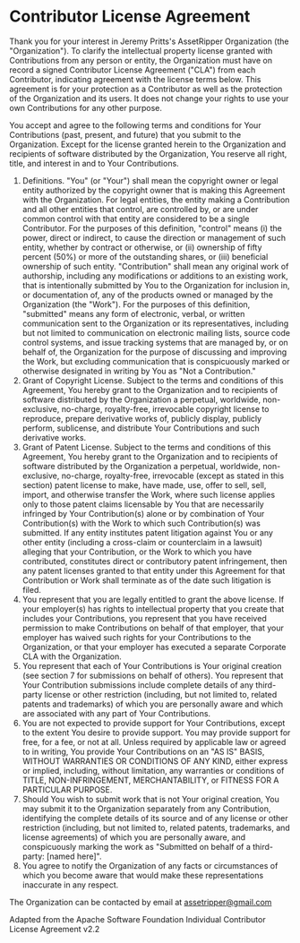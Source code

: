 # Contributor License Agreement

Thank you for your interest in Jeremy Pritts's AssetRipper Organization (the "Organization"). To clarify the intellectual property license granted with Contributions from any person or entity, the Organization must have on record a signed Contributor License Agreement ("CLA") from each Contributor, indicating agreement with the license terms below. This agreement is for your protection as a Contributor as well as the protection of the Organization and its users. It does not change your rights to use your own Contributions for any other purpose.

You accept and agree to the following terms and conditions for Your Contributions (past, present, and future) that you submit to the Organization. Except for the license granted herein to the Organization and recipients of software distributed by the Organization, You reserve all right, title, and interest in and to Your Contributions.

1. Definitions. "You" (or "Your") shall mean the copyright owner or legal entity authorized by the copyright owner that is making this Agreement with the Organization. For legal entities, the entity making a Contribution and all other entities that control, are controlled by, or are under common control with that entity are considered to be a single Contributor. For the purposes of this definition, "control" means (i) the power, direct or indirect, to cause the direction or management of such entity, whether by contract or otherwise, or (ii) ownership of fifty percent (50%) or more of the outstanding shares, or (iii) beneficial ownership of such entity. "Contribution" shall mean any original work of authorship, including any modifications or additions to an existing work, that is intentionally submitted by You to the Organization for inclusion in, or documentation of, any of the products owned or managed by the Organization (the "Work"). For the purposes of this definition, "submitted" means any form of electronic, verbal, or written communication sent to the Organization or its representatives, including but not limited to communication on electronic mailing lists, source code control systems, and issue tracking systems that are managed by, or on behalf of, the Organization for the purpose of discussing and improving the Work, but excluding communication that is conspicuously marked or otherwise designated in writing by You as "Not a Contribution."
2. Grant of Copyright License. Subject to the terms and conditions of this Agreement, You hereby grant to the Organization and to recipients of software distributed by the Organization a perpetual, worldwide, non-exclusive, no-charge, royalty-free, irrevocable copyright license to reproduce, prepare derivative works of, publicly display, publicly perform, sublicense, and distribute Your Contributions and such derivative works.
3. Grant of Patent License. Subject to the terms and conditions of this Agreement, You hereby grant to the Organization and to recipients of software distributed by the Organization a perpetual, worldwide, non-exclusive, no-charge, royalty-free, irrevocable (except as stated in this section) patent license to make, have made, use, offer to sell, sell, import, and otherwise transfer the Work, where such license applies only to those patent claims licensable by You that are necessarily infringed by Your Contribution(s) alone or by combination of Your Contribution(s) with the Work to which such Contribution(s) was submitted. If any entity institutes patent litigation against You or any other entity (including a cross-claim or counterclaim in a lawsuit) alleging that your Contribution, or the Work to which you have contributed, constitutes direct or contributory patent infringement, then any patent licenses granted to that entity under this Agreement for that Contribution or Work shall terminate as of the date such litigation is filed.
4. You represent that you are legally entitled to grant the above license. If your employer(s) has rights to intellectual property that you create that includes your Contributions, you represent that you have received permission to make Contributions on behalf of that employer, that your employer has waived such rights for your Contributions to the Organization, or that your employer has executed a separate Corporate CLA with the Organization.
5. You represent that each of Your Contributions is Your original creation (see section 7 for submissions on behalf of others). You represent that Your Contribution submissions include complete details of any third-party license or other restriction (including, but not limited to, related patents and trademarks) of which you are personally aware and which are associated with any part of Your Contributions.
6. You are not expected to provide support for Your Contributions, except to the extent You desire to provide support. You may provide support for free, for a fee, or not at all. Unless required by applicable law or agreed to in writing, You provide Your Contributions on an "AS IS" BASIS, WITHOUT WARRANTIES OR CONDITIONS OF ANY KIND, either express or implied, including, without limitation, any warranties or conditions of TITLE, NON-INFRINGEMENT, MERCHANTABILITY, or FITNESS FOR A PARTICULAR PURPOSE.
7. Should You wish to submit work that is not Your original creation, You may submit it to the Organization separately from any Contribution, identifying the complete details of its source and of any license or other restriction (including, but not limited to, related patents, trademarks, and license agreements) of which you are personally aware, and conspicuously marking the work as "Submitted on behalf of a third-party: [named here]".
8. You agree to notify the Organization of any facts or circumstances of which you become aware that would make these representations inaccurate in any respect. 

The Organization can be contacted by email at assetripper@gmail.com

Adapted from the Apache Software Foundation Individual Contributor License Agreement v2.2